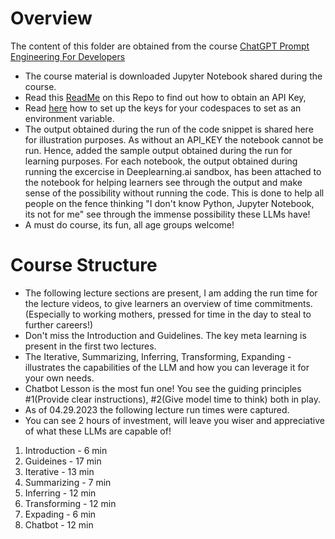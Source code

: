# Overview

The content of this folder are obtained from the course [ChatGPT Prompt Engineering For Developers](https://www.deeplearning.ai/short-courses/chatgpt-prompt-engineering-for-developers/)

- The course material is downloaded Jupyter Notebook shared during the course.
- Read this [ReadMe](../README.md#get-open-ai-account-and-api-keys) on this Repo to find out how to obtain an API Key, 
- Read [here](../README.md#setup-github-codespaces-to-do-local-development) how to set up the keys for your codespaces to set as an environment variable.
- The output obtained during the run of the code snippet is shared here for illustration purposes. As without an API_KEY the notebook cannot be run. Hence, added the sample output obtained during the run for learning purposes. For each notebook, the output obtained during running the excercise in Deeplearning.ai sandbox, has been attached to the notebook for helping learners see through the output and make sense of the possibility without running the code. This is done to help all people on the fence thinking "I don't know Python, Jupyter Notebook, its not for me"  see through the immense possibility these LLMs have!
- A must do course, its fun, all age groups welcome!

# Course Structure
- The following lecture sections are present, I am adding the run time for the lecture videos, to give learners an overview of time commitments. (Especially to working mothers, pressed for time in the day to steal to further careers!)
- Don't miss the Introduction and Guidelines. The key meta learning is present in the first two lectures. 
- The Iterative, Summarizing, Inferring, Transforming, Expanding - illustrates the capabilities of the LLM and how you can leverage it for your own needs.
- Chatbot Lesson is the most fun one! You see the guiding principles #1(Provide clear instructions), #2(Give model time to think) both in play.
- As of 04.29.2023 the following lecture run times were captured.
- You can see 2 hours of investment, will leave you wiser and appreciative of what these LLMs are capable of!
1. Introduction - 6 min
2. Guideines - 17 min
3. Iterative - 13 min
4. Summarizing - 7 min
5. Inferring - 12 min
6. Transforming - 12 min
7. Expading - 6 min
8. Chatbot - 12 min
